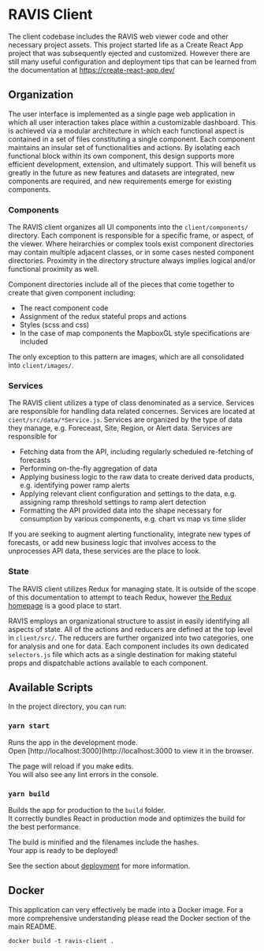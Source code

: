 # RAVIS Client
The client codebase includes the RAVIS web viewer code and other necessary project assets. This project started life as a Create React App project that was subsequently ejected and customized. However there are still many useful configuration and deployment tips that can be learned from the documentation at https://create-react-app.dev/

## Organization
The user interface is implemented as a single page web application in which all user interaction takes place within a customizable dashboard. This is achieved via a modular architecture in which each functional aspect is contained in a set of files constituting a single component. Each component maintains an insular set of functionalities and actions. By isolating each functional block within its own component, this design supports more efficient development, extension, and ultimately support. This will benefit us greatly in the future as new features and datasets are integrated, new components are required, and new requirements emerge for existing components.

### Components
The RAVIS client organizes all UI components into the `client/components/` directory. Each component is responsible for a specific frame, or aspect, of the viewer. Where heirarchies or complex tools exist component directories may contain multiple adjacent classes, or in some cases nested component directories. Proximity in the directory structure always implies logical and/or functional proximity as well.

Component directories include all of the pieces that come together to create that given component including:
  - The react component code
  - Assignment of the redux stateful props and actions
  - Styles (scss and css)
  - In the case of map components the MapboxGL style specifications are included

The only exception to this pattern are images, which are all consolidated into `client/images/`.

### Services
The RAVIS client utilizes a type of class denominated as a service. Services are responsible for handling data related concernes. Services are located at `cient/src/data/*Service.js`. Services are organized by the type of data they manage, e.g. Foreceast, Site, Region, or Alert data. Services are responsible for
  - Fetching data from the API, including regularly scheduled re-fetching of forecasts
  - Performing on-the-fly aggregation of data
  - Applying business logic to the raw data to create derived data products, e.g. identifying power ramp alerts
  - Applying relevant client configuration and settings to the data, e.g. assigning ramp threshold settings to ramp alert detection
  - Formatting the API provided data into the shape necessary for consumption by various components, e.g. chart vs map vs time slider

If you are seeking to augment alerting functionality, integrate new types of forecasts, or add new business logic that involves access to the unprocesses API data, these services are the place to look.

### State
The RAVIS client utilizes Redux for managing state. It is outside of the scope of this documentation to attempt to teach Redux, however [the Redux homepage](https://redux.js.org/) is a good place to start.

RAVIS employs an organizational structure to assist in easily identifying all aspects of state. All of the actions and reducers are defined at the top level in `client/src/`. The reducers are further organized into two categories, one for analysis and one for data. Each component includes its own dedicated `selectors.js` file which acts as a single destination for making stateful props and dispatchable actions available to each component.

## Available Scripts
In the project directory, you can run:

### `yarn start`
Runs the app in the development mode.<br>
Open [http://localhost:3000](http://localhost:3000 to view it in the browser.

The page will reload if you make edits.<br>
You will also see any lint errors in the console.

### `yarn build`
Builds the app for production to the `build` folder.<br>
It correctly bundles React in production mode and optimizes the build for the best performance.

The build is minified and the filenames include the hashes.<br>
Your app is ready to be deployed!

See the section about [deployment](https://facebook.github.io/create-react-app/docs/deployment) for more information.

## Docker
This application can very effectively be made into a Docker image. For a more comprehensive understanding please read the Docker section of the main README.

`docker build -t ravis-client .`